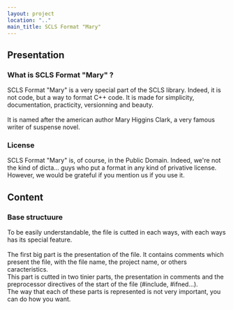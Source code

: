 ```yaml
---
layout: project
location: ".."
main_title: SCLS Format "Mary"
---
```

<section>
    <h2>Presentation</h2>
    <article>
        <h3>What is SCLS Format "Mary" ?</h3>
        <div>
            SCLS Format "Mary" is a very special part of the SCLS library. Indeed, it is not code, but a way to format C++ code.
            It is made for simplicity, documentation, practicity, versionning and beauty.<br><br>
            It is named after the american author Mary Higgins Clark, a very famous writer of suspense novel.
        </div>
    </article>
    <article>
        <h3>License</h3>
        <div>
            SCLS Format "Mary" is, of course, in the Public Domain. Indeed, we're not the kind of dicta... guys who put a format in any kind of privative license.<br>
            However, we would be grateful if you mention us if you use it.
        </div>
    </article>
</section>
<section>
    <h2>Content</h2>
    <article>
        <h3>Base structuure</h3>
        <div>
            To be easily understandable, the file is cutted in each ways, with each ways has its special feature.<br><br>
            The first big part is the presentation of the file. It contains comments which present the file, with the file name, the project name, or others caracteristics.<br>
            This part is cutted in two tinier parts, the presentation in comments and the preprocessor directives of the start of the file (#include, #ifned...).<br>
            The way that each of these parts is represented is not very important, you can do how you want.<br><br>
        </div>
    </article>
</section>
